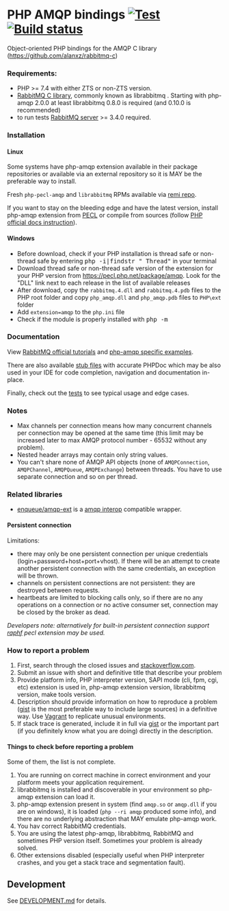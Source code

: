 # PHP AMQP bindings [![Test](https://github.com/php-amqp/php-amqp/actions/workflows/test.yaml/badge.svg)](https://github.com/php-amqp/php-amqp/actions/workflows/test.yaml) [![Build status](https://ci.appveyor.com/api/projects/status/sv5o1id5oj63w9hu/branch/latest?svg=true)](https://ci.appveyor.com/project/lstrojny/php-amqp-7lf47/branch/latest)

Object-oriented PHP bindings for the AMQP C library (https://github.com/alanxz/rabbitmq-c)

### Requirements:

- PHP >= 7.4 with either ZTS or non-ZTS version.
- [RabbitMQ C library](https://github.com/alanxz/rabbitmq-c), commonly known as librabbitmq . Starting with php-amqp
  2.0.0 at least librabbitmq 0.8.0 is required (and 0.10.0 is recommended)
- to run tests [RabbitMQ server](https://www.rabbitmq.com/) >= 3.4.0 required.

### Installation

#### Linux

Some systems have php-amqp extension available in their package repositories or available via an external repository so it is MAY be the preferable
way to install.

Fresh `php-pecl-amqp` and `librabbitmq` RPMs available via [remi repo](http://rpms.remirepo.net/).

If you want to stay on the bleeding edge and have the latest version, install php-amqp extension from
[PECL](http://pecl.php.net/package/amqp) or compile from sources
(follow [PHP official docs instruction](http://us1.php.net/manual/en/install.pecl.phpize.php)).

#### Windows

- Before download, check if your PHP installation is thread safe or non-thread safe by entering <kbd>php -i|findstr "
  Thread"</kbd> in your terminal
- Download thread safe or non-thread safe version of the extension for your PHP version
  from https://pecl.php.net/package/amqp. Look for the "DLL" link next to each release in the list of available releases
- After download, copy the `rabbitmq.4.dll` and `rabbitmq.4.pdb` files to the PHP root folder and copy `php_amqp.dll`
  and `php_amqp.pdb` files to `PHP\ext` folder
- Add `extension=amqp` to the `php.ini` file
- Check if the module is properly installed with <kbd>php -m</kbd>

### Documentation

View [RabbitMQ official tutorials](http://www.rabbitmq.com/getstarted.html)
and [php-amqp specific examples](https://github.com/rabbitmq/rabbitmq-tutorials/tree/main/php-amqp).

There are also available [stub files](https://github.com/php-amqp/php-amqp/tree/latest/stubs) with accurate PHPDoc which
may be also used in your IDE for code completion, navigation and documentation in-place.

Finally, check out the [tests](https://github.com/php-amqp/php-amqp/tree/latest/tests) to see typical usage and edge
cases.

### Notes

- Max channels per connection means how many concurrent channels per connection may be opened at the same time
  (this limit may be increased later to max AMQP protocol number - 65532 without any problem).
- Nested header arrays may contain only string values.
- You can't share none of AMQP API objects (none of `AMQPConnection`, `AMQPChannel`, `AMQPQueue`, `AMQPExchange`)
  between threads.
  You have to use separate connection and so on per thread.

### Related libraries

* [enqueue/amqp-ext](https://github.com/php-enqueue/amqp-ext) is
  a [amqp interop](https://github.com/queue-interop/queue-interop#amqp-interop) compatible wrapper.

#### Persistent connection

Limitations:

- there may only be one persistent connection per unique credentials (login+password+host+port+vhost).
  If there will be an attempt to create another persistent connection with the same credentials, an exception will be
  thrown.
- channels on persistent connections are not persistent: they are destroyed between requests.
- heartbeats are limited to blocking calls only, so if there are no any operations on a connection or no active
  consumer set, connection may be closed by the broker as dead.

*Developers note: alternatively for built-in persistent connection support [raphf](http://pecl.php.net/package/raphf)
pecl extension may be used.*

### How to report a problem

1. First, search through the closed issues and [stackoverflow.com](http://stackoverflow.com).
2. Submit an issue with short and definitive title that describe your problem
3. Provide platform info, PHP interpreter version, SAPI mode (cli, fpm, cgi, etc) extension is used in, php-amqp
   extension version, librabbitmq version, make tools version.
4. Description should provide information on how to reproduce a problem ([gist](https://gist.github.com/) is the most
   preferable way to include large sources) in a definitive way. Use [Vagrant](http://www.vagrantup.com/) to replicate
   unusual environments.
5. If stack trace is generated, include it in full via [gist](https://gist.github.com/) or the important part (if you
   definitely know what you are doing) directly in the description.

#### Things to check before reporting a problem

Some of them, the list is not complete.

1. You are running on correct machine in correct environment and your platform meets your application requirement.
2. librabbitmq is installed and discoverable in your environment so php-amqp extension can load it.
3. php-amqp extension present in system (find `amqp.so` or `amqp.dll` if you are on windows), it is
   loaded (`php --ri amqp` produced some info), and there are no underlying abstraction that MAY emulate php-amqp work.
4. You hav correct RabbitMQ credentials.
5. You are using the latest php-amqp, librabbitmq, RabbitMQ and sometimes PHP version itself. Sometimes your problem is
   already solved.
6. Other extensions disabled (especially useful when PHP interpreter crashes, and you get a stack trace and segmentation
   fault).

## Development

See [DEVELOPMENT.md](DEVELOPMENT.md) for details.
